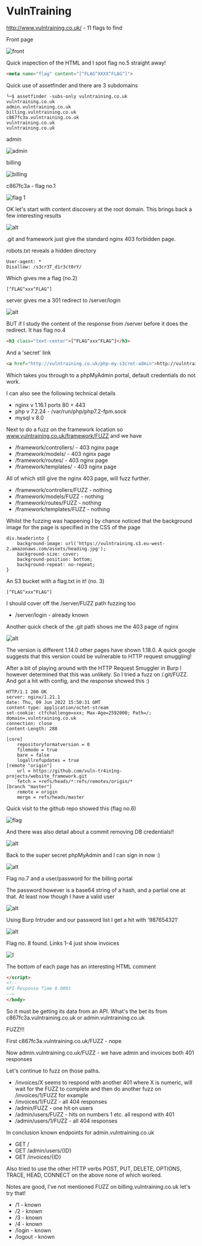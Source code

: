 # VulnTraining

http://www.vulntraining.co.uk/ - 11 flags to find

Front page

![front](./images/vulntraining-01.png)

Quick inspection of the HTML and I spot flag no.5 straight away!

```html
<meta name="flag" content="[^FLAG^XXXX^FLAG^]">
```

Quick use of assetfinder and there are 3 subdomains 

```
└─$ assetfinder -subs-only vulntraining.co.uk
vulntraining.co.uk
admin.vulntraining.co.uk
billing.vulntraining.co.uk
c867fc3a.vulntraining.co.uk
vulntraining.co.uk
vulntraining.co.uk
```

admin

![admin](./images/vulntraining-02.png)

billing

![billing](./images/vulntraining-03.png)

c867fc3a - flag no.1

![flag 1](./images/vulntraining-04.png)

OK let's start with content discovery at the root domain. This brings back a few interesting results

![alt](./images/vulntraining-05.png)

.git and framework just give the standard nginx 403 forbidden page. 

robots.txt reveals a hidden directory

```
User-agent: *
Disallow: /s3cr3T_d1r3ct0rY/
```

Which gives me a flag (no.2)

```
[^FLAG^xxx^FLAG^]
```

server gives me a 301 redirect to /server/login

![alt](./images/vulntraining-06.png)

BUT if I study the content of the response from /server before it does the redirect. It has flag no.4

```html
<h3 class="text-center">[^FLAG^xxx^FLAG^]</h3>
```

And a 'secret' link

```html
<a href="http://vulntraining.co.uk/php-my-s3cret-admin">http://vulntraining.co.uk/php-my-s3cret-admin</a>
```

Which takes you through to a phpMyAdmin portal, default credentials do not work.

I can also see the following technical details

- nginx v 1.16.1 ports 80 + 443
- php v 7.2.24 - /var/run/php/php7.2-fpm.sock
- mysql v 8.0

Next to do a fuzz on the framework location so www.vulntraining.co.uk/framework/FUZZ and we have

- /framework/controllers/ - 403 nginx page
- /framework/models/ - 403 nginx page
- /framework/routes/ - 403 nginx page
- /framework/templates/ - 403 nginx page

All of which still give the nginx 403 page, will fuzz further.

- /framework/controllers/FUZZ - nothing
- /framework/models/FUZZ - nothing
- /framework/routes/FUZZ - nothing
- /framework/templates/FUZZ - nothing

Whilst the fuzzing was happening I by chance noticed that the background image for the page is specified in the CSS of the page

```
div.headerinto {
    background-image: url('https://vulntraining.s3.eu-west-2.amazonaws.com/assets/heading.jpg');
    background-size: cover;
    background-position: bottom;
    background-repeat: no-repeat;
}
```

An S3 bucket with a flag.txt in it! (no. 3)

```
[^FLAG^xxx^FLAG^]
```

I should cover off the /server/FUZZ path fuzzing too

- /server/login - already known

Another quick check of the .git path shows me the 403 page of nginx

![alt](./images/vulntraining-07.png)

The version is different 1.14.0 other pages have shown 1.18.0. A quick google suggests that this version could be vulnerable to HTTP request smuggling!

After a bit of playing around with the HTTP Request Smuggler in Burp I however determined that this was unlikely. So I tried a fuzz on /.git/FUZZ. And got a hit with config, and the response showed this :)

```
HTTP/1.1 200 OK
server: nginx/1.21.1
date: Thu, 09 Jun 2022 15:50:31 GMT
content-type: application/octet-stream
set-cookie: ctfchallenge=xxx; Max-Age=2592000; Path=/; domain=.vulntraining.co.uk
connection: close
Content-Length: 288

[core]
	repositoryformatversion = 0
	filemode = true
	bare = false
	logallrefupdates = true
[remote "origin"]
	url = https://github.com/vuln-tr4in1ng-projects/website_framework.git
	fetch = +refs/heads/*:refs/remotes/origin/*
[branch "master"]
	remote = origin
	merge = refs/heads/master
```

Quick visit to the github repo showed this (flag no.6)

![flag](./images/vulntraining-08.png)

And there was also detail about a commit removing DB credentials!!

![alt](./images/vulntraining-09.png)

Back to the super secret phpMyAdmin and I can sign in now :)

![alt](./images/vulntraining-10.png)

Flag no.7 and a user/password for the billing portal

The password however is a base64 string of a hash, and a partial one at that. At least now though I have a valid user

![alt](./images/vulntraining-11.png)

Using Burp Intruder and our password list I get a hit with '987654321'

![alt](./images/vulntraining-12.png)

Flag no. 8 found. Links 1-4 just show invoices

![I](./images/vulntraining-13.png)

The bottom of each page has an interesting HTML comment

```html
</script>
<!--
API Response Time 0.0001
-->
</body>
```

So it must be getting its data from an API. What's the bet its from c867fc3a.vulntraining.co.uk or admin.vulntraining.co.uk

FUZZ!!!

First c867fc3a.vulntraining.co.uk/FUZZ - nope

Now admin.vulntraining.co.uk/FUZZ - we have admin and invoices both 401 responses

Let's continue to fuzz on those paths.

- /invoices/X seems to respond with another 401 where X is numeric, will wait for the FUZZ to complete and then do another fuzz on /invoices/1/FUZZ for example
- /invoices/1/FUZZ - all 404 responses
- /admin/FUZZ - one hit on users
- /admin/users/FUZZ - hits on numbers 1 etc. all respond with 401
- /admin/users/1/FUZZ - all 404 responses

In conclusion known endpoints for admin.vulntraining.co.uk

- GET /
- GET /admin/users/{ID}
- GET /invoices/{ID}

Also tried to use the other HTTP verbs POST, PUT, DELETE, OPTIONS, TRACE, HEAD, CONNECT on the above none of which worked.

Notes are good, I've not mentioned FUZZ on billing.vulntraining.co.uk let's try that!

- /1 - known
- /2 - known
- /3 - known
- /4 - known
- /login - known
- /logout - known